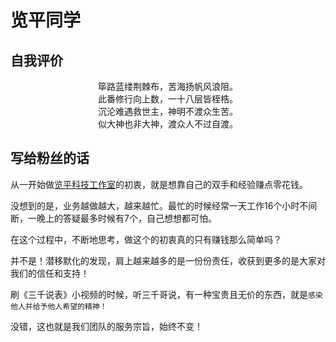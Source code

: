 # 览平同学

## 自我评价

<center>筚路蓝缕荆棘布，苦海扬帆风浪阻。</center>

<center>此番修行向上数，一十八层皆桎梏。</center>

<center>沉沦难遇救世主，神明不渡众生苦。</center>

<center>似大神也非大神，渡众人不过自渡。</center>

## 写给粉丝的话

从一开始做[览平科技工作室](https://github.com/Lanping-Tech)的初衷，就是想靠自己的双手和经验赚点零花钱。

没想到的是，业务越做越大，越来越忙。最忙的时候经常一天工作16个小时不间断，一晚上的答疑最多时候有7个，自己想想都可怕。

在这个过程中，不断地思考，做这个的初衷真的只有赚钱那么简单吗？

并不是！潜移默化的发现，肩上越来越多的是一份份责任，收获到更多的是大家对我们的信任和支持！

刷《三千说表》小视频的时候，听三千哥说，有一种宝贵且无价的东西，就是`感染他人并给予他人希望的精神！`

没错，这也就是我们团队的服务宗旨，始终不变！
